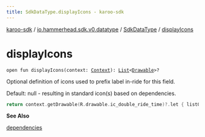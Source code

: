 ```yaml
---
title: SdkDataType.displayIcons - karoo-sdk
---
```


[karoo-sdk](../../index.html) / [io.hammerhead.sdk.v0.datatype](../index.html) / [SdkDataType](index.html) / [displayIcons](./display-icons.html)

# displayIcons

`open fun displayIcons(context: `[`Context`](https://developer.android.com/reference/android/content/Context.html)`): `[`List`](https://kotlinlang.org/api/latest/jvm/stdlib/kotlin.collections/-list/index.html)`<`[`Drawable`](https://developer.android.com/reference/android/graphics/drawable/Drawable.html)`>?`

Optional definition of icons used to prefix label in-ride for this field.

Default: null - resulting in standard icon(s) based on dependencies.

``` kotlin
return context.getDrawable(R.drawable.ic_double_ride_time)?.let { listOf(it) }
```

**See Also**

[dependencies](dependencies.html)

